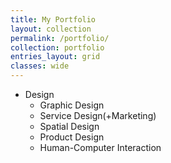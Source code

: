 ```yaml
---
title: My Portfolio
layout: collection
permalink: /portfolio/
collection: portfolio
entries_layout: grid
classes: wide
---
```


+ Design  
  - Graphic Design  
  - Service Design(+Marketing)  
  - Spatial Design  
  - Product Design  
  - Human-Computer Interaction  
